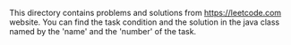 This directory contains problems and solutions from https://leetcode.com website.
You can find the task condition and the solution in the java class named by the 'name' and the 'number' of the task.
